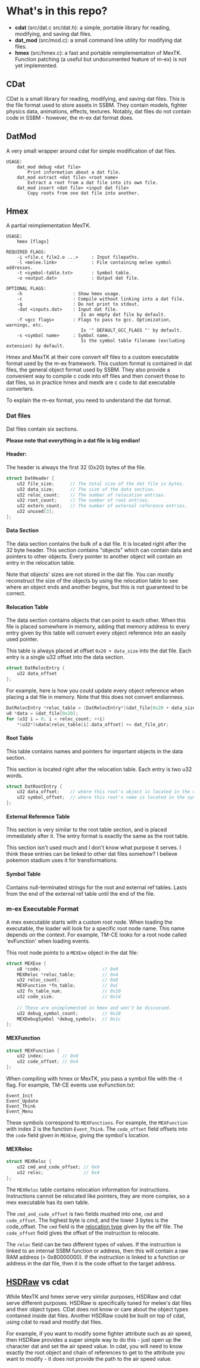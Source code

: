 # What's in this repo?

- **cdat** (src/dat.c src/dat.h): a simple, portable library for reading, modifying, and saving dat files.
- **dat_mod** (src/mod.c): a small command line utility for modifying dat files.
- **hmex** (src/hmex.c): a fast and portable reimplementation of MexTK.
Function patching (a useful but undocumented feature of m-ex) is not yet implemented.

## CDat

CDat is a small library for reading, modifying, and saving dat files.
This is the file format used to store assets in SSBM.
They contain models, fighter physics data, animations, effects, textures.
Notably, dat files do not contain code in SSBM - however, the m-ex dat format does.

## DatMod
A very small wrapper around cdat for simple modification of dat files.
```
USAGE:
    dat_mod debug <dat file>
        Print information about a dat file.
    dat_mod extract <dat file> <root name>
        Extract a root from a dat file into its own file.
    dat_mod insert <dat file> <input dat file>
        Copy roots from one dat file into another.
```

## Hmex
A partial reimplementation MexTK.

```
USAGE:
    hmex [flags]

REQUIRED FLAGS:
    -i <file.c file2.o ...>     : Input filepaths.
    -l <melee.link>             : File containing melee symbol addresses.
    -t <symbol-table.txt>       : Symbol table.
    -o <output.dat>             : Output dat file.

OPTIONAL FLAGS:
    -h                   : Show hmex usage.
    -c                   : Compile without linking into a dat file.
    -q                   : Do not print to stdout.
    -dat <inputs.dat>    : Input dat file.
                            Is an empty dat file by default.
    -f <gcc flags>       : Flags to pass to gcc. Optimization, warnings, etc.
                            Is '" DEFAULT_GCC_FLAGS "' by default.
    -s <symbol name>     : Symbol name.
                            Is the symbol table filename (excluding extension) by default.
```

Hmex and MexTK at their core convert elf files to a custom executable format used by the m-ex framework.
This custom format is contained in dat files, the general object format used by SSBM.
They also provide a convenient way to compile c code into elf files and then convert those to dat files,
so in practice hmex and mextk are c code to dat executable converters.

To explain the m-ex format, you need to understand the dat format.


### Dat files
Dat files contain six sections.

**Please note that everything in a dat file is big endian!**

#### **Header**:
The header is always the first 32 (0x20) bytes of the file.

```c
struct DatHeader {
    u32 file_size;      // The total size of the dat file in bytes.
    u32 data_size;      // The size of the data section.
    u32 reloc_count;    // The number of relocation entries.
    u32 root_count;     // The number of root entries.
    u32 extern_count;   // The number of external reference entries.
    u32 unused[3];
};
```

#### **Data Section**
The data section contains the bulk of a dat file.
It is located right after the 32 byte header.
This section contains "objects" which can contain data and pointers to other objects.
Every pointer to another object will contain an entry in the relocation table.

Note that objects' sizes are not stored in the dat file.
You can mostly reconstruct the size of the objects by using the relocation
table to see where an object ends and another begins, but this is not guaranteed
to be correct.

#### **Relocation Table**
The data section contains objects that can point to each other.
When this file is placed somewhere in memory,
adding that memory address to every entry given by this table will
convert every object reference into an easily used pointer.

This table is always placed at offset `0x20 + data_size` into the dat file.
Each entry is a single u32 offset into the data section.

```c
struct DatRelocEntry {
    u32 data_offset
};
```

For example, here is how you could update every object reference when placing a dat file in memory.
Note that this does not convert endianness.
```c
DatRelocEntry *reloc_table = (DatRelocEntry*)&dat_file[0x20 + data_size];
u8 *data = &dat_file[0x20];
for (u32 i = 0; i < reloc_count; ++i)
    *(u32*)&data[reloc_table[i].data_offset] += dat_file_ptr;
```

#### **Root Table**
This table contains names and pointers for important objects in the data section.

This section is located right after the relocation table.
Each entry is two u32 words.

```c
struct DatRootEntry {
    u32 data_offset;    // where this root's object is located in the data section.
    u32 symbol_offset;  // where this root's name is located in the symbol table section.
};
```

#### **External Reference Table**
This section is very similar to the root table section,
and is placed immediately after it.
The entry format is exactly the same as the root table.

This section isn't used much and I don't know what purpose it serves.
I think these entries can be linked to other dat files somehow?
I believe pokemon stadium uses it for transformations.

#### **Symbol Table**
Contains null-terminated strings for the root and external ref tables.
Lasts from the end of the external ref table until the end of the file.


### m-ex Executable Format

A mex executable starts with a custom root node.
When loading the executable, the loader will look for a specific root node name.
This name depends on the context.
For example, TM-CE looks for a root node called 'evFunction' when loading events.

This root node points to a `MEXExe` object in the dat file: 
```c
struct MEXExe {
    u8 *code;                       // 0x0
    MEXReloc *reloc_table;          // 0x4    
    u32 reloc_count;                // 0x8
    MEXFunction *fn_table;          // 0xC
    u32 fn_table_num;               // 0x10
    u32 code_size;                  // 0x14
    
    // These are unimplemented in hmex and won't be discussed.
    u32 debug_symbol_count;         // 0x18
    MEXDebugSymbol *debug_symbols;  // 0x1c
};
```

#### MEXFunction

```c
struct MEXFunction {
    u32 index;       // 0x0
    u32 code_offset; // 0x4
};
```

When compiling with hmex or MexTK, you pass a symbol file with the -t flag.
For example, TM-CE events use evFunction.txt:
```
Event_Init
Event_Update
Event_Think
Event_Menu
```

These symbols correspond to `MEXFunctions`.
For example, the `MEXFunction` with index 2 is the function `Event_Think`.
The `code_offset` field offsets into the `code` field given in `MEXExe`,
giving the symbol's location.

#### MEXReloc

```c
struct MEXReloc {
    u32 cmd_and_code_offset; // 0x0
    u32 reloc;               // 0x4
};
```

The `MEXReloc` table contains relocation information for instructions.
Instructions cannot be relocated like pointers, they are more complex,
so a mex executable has its own table.

The `cmd_and_code_offset` is two fields mushed into one, `cmd` and `code_offset`.
The highest byte is cmd, and the lower 3 bytes is the code_offset.
The `cmd` field is the [relocation type](http://www.skyfree.org/linux/references/ELF_Format.pdf#page=28)
given by the elf file.
The `code_offset` field gives the offset of the instruction to relocate.

The `reloc` field can be two different types of values.
If the instruction is linked to an internal SSBM function or address,
then this will contain a raw RAM address (> 0x80000000).
If the instruction is linked to a function or address in the dat file,
then it is the code offset to the target address.

## [HSDRaw](https://github.com/Ploaj/HSDLib/) vs cdat
While MexTK and hmex serve very similar purposes, HSDRaw and cdat serve different purposes.
HSDRaw is specifically tuned for melee's dat files and their object types.
CDat does not know or care about the object types contained inside dat files.
Another HSDRaw could be built on top of cdat, using cdat to read and modify dat files.

For example, if you want to modify some fighter attribute such as air speed,
then HSDRaw provides a super simple way to do this - just open up the character dat and set the air speed value.
In cdat, you will need to know exactly the root object and chain of 
references to get to the attribute you want to modify - it does not provide the path to the air speed value. 
